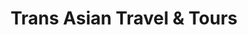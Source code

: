 ---
title: "Trans Asian Travel & Tours"
url: /toronto/trans-asian-travel-and-tours/
shop: travel agency
---